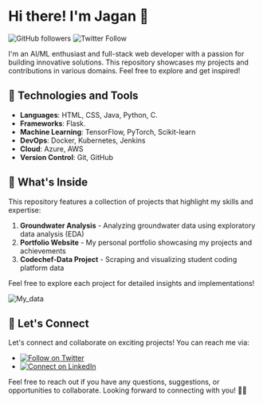 # Hi there! I'm Jagan 👋

![GitHub followers](https://img.shields.io/github/followers/jagansanikommu?style=social)
![Twitter Follow](https://img.shields.io/twitter/follow/jagans_7?style=social)


I'm an AI/ML enthusiast and full-stack web developer with a passion for building innovative solutions. This repository showcases my projects and contributions in various domains. Feel free to explore and get inspired!



## 🚀 Technologies and Tools

- **Languages**: HTML, CSS, Java, Python, C.
- **Frameworks**: Flask.
- **Machine Learning**: TensorFlow, PyTorch, Scikit-learn
- **DevOps**: Docker, Kubernetes, Jenkins
- **Cloud**: Azure, AWS
- **Version Control**: Git, GitHub

## 🌱 What's Inside

This repository features a collection of projects that highlight my skills and expertise:

1. **Groundwater Analysis** - Analyzing groundwater data using exploratory data analysis (EDA)
2. **Portfolio Website** - My personal portfolio showcasing my projects and achievements
3. **Codechef-Data Project** - Scraping and visualizing student coding platform data

Feel free to explore each project for detailed insights and implementations!

![My_data](https://github-readme-stats.vercel.app/api?username=jagansanikommu&show_icons=true&bg_color=00000000)

## 🤝 Let's Connect

Let's connect and collaborate on exciting projects! You can reach me via:

- [![Follow on Twitter](https://img.shields.io/badge/--twitter?label=Twitter&logo=Twitter&style=social)](https://twitter.com/jagans_7)
- [![Connect on LinkedIn](https://img.shields.io/badge/--linkedin?label=LinkedIn&logo=LinkedIn&style=social)](https://www.linkedin.com/in/jagan7)

Feel free to reach out if you have any questions, suggestions, or opportunities to collaborate. Looking forward to connecting with you! 🌟✨
